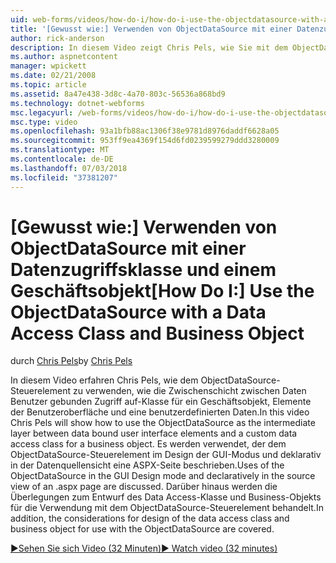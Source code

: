 ```yaml
---
uid: web-forms/videos/how-do-i/how-do-i-use-the-objectdatasource-with-a-data-access-class-and-business-object
title: '[Gewusst wie:] Verwenden von ObjectDataSource mit einer Datenzugriffsklasse und einem Geschäftsobjekt | Microsoft-Dokumentation'
author: rick-anderson
description: In diesem Video zeigt Chris Pels, wie Sie mit dem ObjectDataSource-Steuerelement als die Zwischenschicht zwischen datengebundene Elemente der Benutzeroberfläche und eine benutzerdefinierte Daten Konto...
ms.author: aspnetcontent
manager: wpickett
ms.date: 02/21/2008
ms.topic: article
ms.assetid: 8a47e438-3d8c-4a70-803c-56536a868bd9
ms.technology: dotnet-webforms
msc.legacyurl: /web-forms/videos/how-do-i/how-do-i-use-the-objectdatasource-with-a-data-access-class-and-business-object
msc.type: video
ms.openlocfilehash: 93a1bfb88ac1306f38e9781d8976daddf6628a05
ms.sourcegitcommit: 953ff9ea4369f154d6fd0239599279ddd3280009
ms.translationtype: MT
ms.contentlocale: de-DE
ms.lasthandoff: 07/03/2018
ms.locfileid: "37381207"
---
```

<a name="how-do-i-use-the-objectdatasource-with-a-data-access-class-and-business-object"></a><span data-ttu-id="e1aef-103">[Gewusst wie:] Verwenden von ObjectDataSource mit einer Datenzugriffsklasse und einem Geschäftsobjekt</span><span class="sxs-lookup"><span data-stu-id="e1aef-103">[How Do I:] Use the ObjectDataSource with a Data Access Class and Business Object</span></span>
====================
<span data-ttu-id="e1aef-104">durch [Chris Pels](https://twitter.com/chrispels)</span><span class="sxs-lookup"><span data-stu-id="e1aef-104">by [Chris Pels](https://twitter.com/chrispels)</span></span>

<span data-ttu-id="e1aef-105">In diesem Video erfahren Chris Pels, wie dem ObjectDataSource-Steuerelement zu verwenden, wie die Zwischenschicht zwischen Daten Benutzer gebunden Zugriff auf-Klasse für ein Geschäftsobjekt, Elemente der Benutzeroberfläche und eine benutzerdefinierten Daten.</span><span class="sxs-lookup"><span data-stu-id="e1aef-105">In this video Chris Pels will show how to use the ObjectDataSource as the intermediate layer between data bound user interface elements and a custom data access class for a business object.</span></span> <span data-ttu-id="e1aef-106">Es werden verwendet, der dem ObjectDataSource-Steuerelement im Design der GUI-Modus und deklarativ in der Datenquellensicht eine ASPX-Seite beschrieben.</span><span class="sxs-lookup"><span data-stu-id="e1aef-106">Uses of the ObjectDataSource in the GUI Design mode and declaratively in the source view of an .aspx page are discussed.</span></span> <span data-ttu-id="e1aef-107">Darüber hinaus werden die Überlegungen zum Entwurf des Data Access-Klasse und Business-Objekts für die Verwendung mit dem ObjectDataSource-Steuerelement behandelt.</span><span class="sxs-lookup"><span data-stu-id="e1aef-107">In addition, the considerations for design of the data access class and business object for use with the ObjectDataSource are covered.</span></span>

[<span data-ttu-id="e1aef-108">&#9654;Sehen Sie sich Video (32 Minuten)</span><span class="sxs-lookup"><span data-stu-id="e1aef-108">&#9654; Watch video (32 minutes)</span></span>](https://channel9.msdn.com/Blogs/ASP-NET-Site-Videos/how-do-i-use-the-objectdatasource-with-a-data-access-class-and-business-object)
